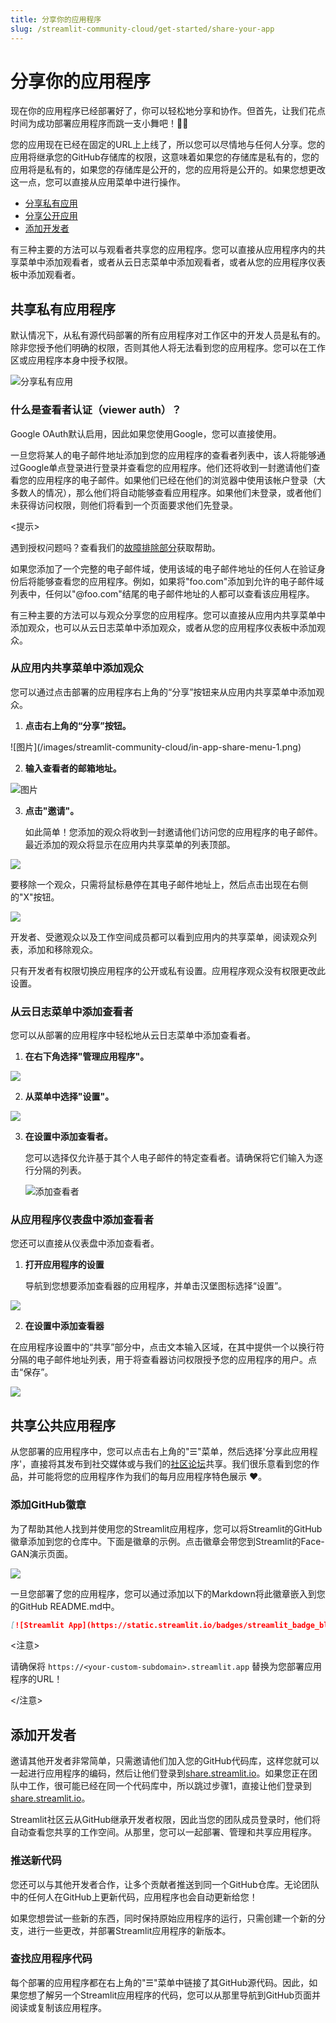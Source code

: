 ```yaml
---
title: 分享你的应用程序
slug: /streamlit-community-cloud/get-started/share-your-app
---
```


# 分享你的应用程序

现在你的应用程序已经部署好了，你可以轻松地分享和协作。但首先，让我们花点时间为成功部署应用程序而跳一支小舞吧！🕺💃

您的应用现在已经在固定的URL上上线了，所以您可以尽情地与任何人分享。您的应用将继承您的GitHub存储库的权限，这意味着如果您的存储库是私有的，您的应用将是私有的，如果您的存储库是公开的，您的应用将是公开的。如果您想更改这一点，您可以直接从应用菜单中进行操作。

- [分享私有应用](#sharing-private-apps)
- [分享公开应用](#sharing-public-apps)
- [添加开发者](/streamlit-community-cloud/get-started/share-your-app#adding-developers)

有三种主要的方法可以与观看者共享您的应用程序。您可以直接从应用程序内的共享菜单中添加观看者，或者从云日志菜单中添加观看者，或者从您的应用程序仪表板中添加观看者。

## 共享私有应用程序

默认情况下，从私有源代码部署的所有应用程序对工作区中的开发人员是私有的。除非您授予他们明确的权限，否则其他人将无法看到您的应用程序。您可以在工作区或应用程序本身中授予权限。

![分享私有应用](/images/streamlit-community-cloud/sharing-private-apps.png)

### 什么是查看者认证（viewer auth）？

<!-- 查看者身份验证功能允许您限制应用程序的查看者。要访问您的应用程序，用户必须使用基于电子邮件的无密码登录或Google OAuth进行身份验证。

### 配置单点登录 -->

<!-- Google OAuth默认启用，因此如果您的公司使用Google，您可以直接使用。如果您通过ADFS、Azure、Okta或通用SAML配置了组织的SSO，您还可以添加由这些服务管理的电子邮件地址和域。阅读[此处](/streamlit-community-cloud/get-started/share-your-app/configuring-single-on-sso)了解如何为您的组织启用SSO。 -->

Google OAuth默认启用，因此如果您使用Google，您可以直接使用。

<!--一旦您将某人的电子邮件地址添加到应用程序的查看者列表中，该人将能够通过Google单点登录或您的特定于组织的单点登录来登录并查看您的应用程序。他们还将收到一封邀请他们查看您的应用程序的电子邮件。如果他们已经在他们的浏览器中使用该帐户登录（对于大多数人来说通常是这样），那么他们将自动能够查看应用程序。如果他们没有登录，或者他们没有获得访问权限，则他们将看到一个要求他们首先登录的页面。-->

一旦您将某人的电子邮件地址添加到您的应用程序的查看者列表中，该人将能够通过Google单点登录进行登录并查看您的应用程序。他们还将收到一封邀请他们查看您的应用程序的电子邮件。如果他们已经在他们的浏览器中使用该帐户登录（大多数人的情况），那么他们将自动能够查看应用程序。如果他们未登录，或者他们未获得访问权限，则他们将看到一个页面要求他们先登录。

<提示>

遇到授权问题吗？查看我们的[故障排除部分](/streamlit-community-cloud/troubleshooting)获取帮助。

</Tip>

<!-- ### 授予整个组织访问权限 -->

如果您添加了一个完整的电子邮件域，使用该域的电子邮件地址的任何人在验证身份后将能够查看您的应用程序。例如，如果将"foo.com"添加到允许的电子邮件域列表中，任何以"@foo.com"结尾的电子邮件地址的人都可以查看该应用程序。

有三种主要的方法可以与观众分享您的应用程序。您可以直接从应用内共享菜单中添加观众，也可以从云日志菜单中添加观众，或者从您的应用程序仪表板中添加观众。

### 从应用内共享菜单中添加观众

您可以通过点击部署的应用程序右上角的“分享”按钮来从应用内共享菜单中添加观众。

1. **点击右上角的“分享”按钮。**

<div style={{ marginBottom: '-3em', marginLeft: '2em' }}>
    ![图片](/images/streamlit-community-cloud/in-app-share-menu-1.png)
 
2. **输入查看者的邮箱地址。**

![图片](/images/streamlit-community-cloud/in-app-share-menu-2.png)

3. **点击"邀请"。**

   如此简单！您添加的观众将收到一封邀请他们访问您的应用程序的电子邮件。最近添加的观众将显示在应用内共享菜单的列表顶部。

<div style={{ maxWidth: '75%', marginBottom: '-1em', marginLeft: '4em' }}>
    <Image src="/images/streamlit-community-cloud/app-invite-notification.png" />
</div>

要移除一个观众，只需将鼠标悬停在其电子邮件地址上，然后点击出现在右侧的"X"按钮。

<div style={{ maxWidth: '55%', marginBottom: '-1em', marginLeft: '10em' }}>
    <Image src="/images/streamlit-community-cloud/in-app-share-menu-3.png" />
</div>

开发者、受邀观众以及工作空间成员都可以看到应用内的共享菜单，阅读观众列表，添加和移除观众。

<Important>

只有开发者有权限切换应用程序的公开或私有设置。应用程序观众没有权限更改此设置。

</Important>

### 从云日志菜单中添加查看者

您可以从部署的应用程序中轻松地从云日志菜单中添加查看者。

1. **在右下角选择"管理应用程序"。**

<div style={{ maxWidth: '45%', marginBottom: '-3em', marginLeft: '10em' }}>
    <Image src="/images/streamlit-community-cloud/manage-app.png" />
</div>

2. **从菜单中选择"设置"。**

<div style={{ maxWidth: '45%', marginBottom: '-3em', marginLeft: '10em' }}>
    <div>
   <Image src="/images/streamlit-community-cloud/settings-menu.png" />
</div>

3. **在设置中添加查看者。**

   您可以选择仅允许基于其个人电子邮件的特定查看者。请确保将它们输入为逐行分隔的列表。

   ![添加查看者](/images/streamlit-community-cloud/add-viewers.png)

### 从应用程序仪表盘中添加查看者

您还可以直接从仪表盘中添加查看者。

1. **打开应用程序的设置**

   导航到您想要添加查看器的应用程序，并单击汉堡图标选择“设置”。

<div style={{ maxWidth: '75%', marginBottom: '-3em', marginLeft: '5em' }}>
   <Image src="/images/streamlit-community-cloud/edit-secrets.png" />
</div>

2. **在设置中添加查看器**

在应用程序设置中的“共享”部分中，点击文本输入区域，在其中提供一个以换行符分隔的电子邮件地址列表，用于将查看器访问权限授予您的应用程序的用户。点击“保存”。

   <div style={{ maxWidth: '75%', marginBottom: '-3em', marginLeft: '5em' }}>
       <Image src="/images/streamlit-community-cloud/add-viewers.png" />
   </div>

## 共享公共应用程序

从您部署的应用程序中，您可以点击右上角的"☰"菜单，然后选择'分享此应用程序'，直接将其发布到社交媒体或与我们的[社区论坛](https://discuss.streamlit.io/c/streamlit-examples/9)共享。我们很乐意看到您的作品，并可能将您的应用程序作为我们的每月应用程序特色展示 ❤️。

### 添加GitHub徽章

为了帮助其他人找到并使用您的Streamlit应用程序，您可以将Streamlit的GitHub徽章添加到您的仓库中。下面是徽章的示例。点击徽章会带您到Streamlit的Face-GAN演示页面。

<div style={{ marginBottom: '-2em', marginLeft: '30%' }}>
    <a href="https://streamlit-demo-face-gan-streamlit-app-v2nxgz.streamlit.app/" target="_blank" style={{ borderBottom: 0 }}>
    <div>
    <a href="https://static.streamlit.io/badges/streamlit_badge_black_white.svg">
        <img src="https://static.streamlit.io/badges/streamlit_badge_black_white.svg" />
    </a>
</div>

一旦您部署了您的应用程序，您可以通过添加以下的Markdown将此徽章嵌入到您的GitHub README.md中。

```markdown
[![Streamlit App](https://static.streamlit.io/badges/streamlit_badge_black_white.svg)](https://<your-custom-subdomain>.streamlit.app)
```

<注意>

请确保将 `https://<your-custom-subdomain>.streamlit.app` 替换为您部署应用程序的URL！

</注意>

## 添加开发者

邀请其他开发者非常简单，只需邀请他们加入您的GitHub代码库，这样您就可以一起进行应用程序的编码，然后让他们登录到[share.streamlit.io](https://share.streamlit.io)。如果您正在团队中工作，很可能已经在同一个代码库中，所以跳过步骤1，直接让他们登录到[share.streamlit.io](https://share.streamlit.io)。

Streamlit社区云从GitHub继承开发者权限，因此当您的团队成员登录时，他们将自动查看您共享的工作空间。从那里，您可以一起部署、管理和共享应用程序。

### 推送新代码

您还可以与其他开发者合作，让多个贡献者推送到同一个GitHub仓库。无论团队中的任何人在GitHub上更新代码，应用程序也会自动更新给您！

如果您想尝试一些新的东西，同时保持原始应用程序的运行，只需创建一个新的分支，进行一些更改，并部署Streamlit应用程序的新版本。

### 查找应用程序代码

每个部署的应用程序都在右上角的"☰"菜单中链接了其GitHub源代码。因此，如果您想了解另一个Streamlit应用程序的代码，您可以从那里导航到GitHub页面并阅读或复制该应用程序。
